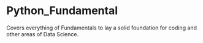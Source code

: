 # Python_Fundamental
Covers everything of Fundamentals to lay a solid foundation for coding and other areas of Data Science.

